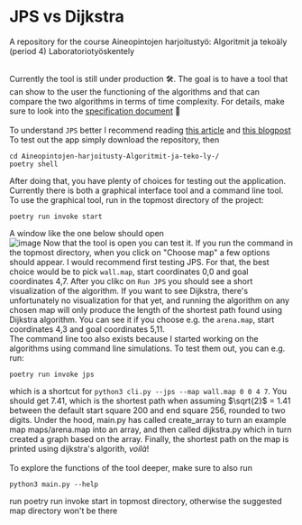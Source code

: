# JPS vs Dijkstra
A repository for the course Aineopintojen harjoitustyö: Algoritmit ja tekoäly (period 4) Laboratoriotyöskentely<br /><br />

Currently the tool is still under production 🛠. The goal is to have a tool that can show to the user the functioning of the algorithms and that can compare the two algorithms in terms of time complexity. For details, make sure to look into the [specification document](https://github.com/jakubgrad/Aineopintojen-harjoitusty-Algoritmit-ja-teko-ly-/blob/main/documentation/specification%20document.md) 📎<br /><br />
To understand `JPS` better I recommend reading [this article](https://zerowidth.com/2013/a-visual-explanation-of-jump-point-search/) and [this blogpost](https://www.gamedev.net/tutorials/programming/artificial-intelligence/jump-point-search-fast-a-pathfinding-for-uniform-cost-grids-r4220/)
To test out the app simply download the repository, then <br />
```
cd Aineopintojen-harjoitusty-Algoritmit-ja-teko-ly-/ 
poetry shell 
```
After doing that, you have plenty of choices for testing out the application. Currently there is both a graphical interface tool and a command line tool.
To use the graphical tool, run in the topmost directory of the project:
```
poetry run invoke start
```
A window like the one below should open <br/>![image](https://github.com/jakubgrad/Aineopintojen-harjoitusty-Algoritmit-ja-teko-ly-/assets/113715885/cd760ad4-5d2c-400e-b259-cc8831fb1d97)
Now that the tool is open you can test it. If you run the command in the topmost directory, when you click on "Choose map" a few options should appear. I would recommend first testing JPS. For that, the best choice would be to pick `wall.map`, start coordinates 0,0 and goal coordinates 4,7. After you clikc on `Run JPS` you should see a short visualization of the algorithm.
If you want to see Dijkstra, there's unfortunately no visualization for that yet, and running the algorithm on any chosen map will only produce the length of the shortest path found using Dijkstra algorithm. You can see it if you choose e.g. the `arena.map`, start coordinates 4,3 and goal coordinates 5,11.
<br/>
The command line too also exists because I started working on the algorithms using command line simulations. To test them out, you can e.g. run:
```
poetry run invoke jps
```
which is a shortcut for `python3 cli.py --jps --map wall.map 0 0 4 7`.
You should get 7.41, which is the shortest path when assuming $\sqrt{2}$ = 1.41 between the default start square 200 and end square 256, rounded to two digits. Under the hood, main.py has called create_array to turn an example map maps/arena.map into an array, and then called dijkstra.py which in turn created a graph based on the array. Finally, the shortest path on the map is printed using dijkstra's algorith, *voilà*!<br /><br />
To explore the functions of the tool deeper, make sure to also run
```
python3 main.py --help
```

run poetry run invoke start in topmost directory, otherwise the suggested map directory won't be there
